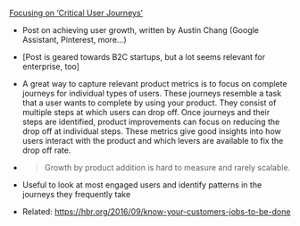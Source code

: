 [Focusing on ‘Critical User Journeys’](https://medium.com/initialized-capital/what-to-do-if-your-product-isnt-growing-7eb9d158fc)

- Post on achieving user growth, written by Austin Chang (Google Assistant, Pinterest, more...)

- [Post is geared towards B2C startups, but a lot seems relevant for enterprise, too]

- A great way to capture relevant product metrics is to focus on complete journeys for individual types of users. These journeys resemble a task that a user wants to complete by using your product. They consist of multiple steps at which users can drop off. Once journeys and their steps are identified, product improvements can focus on reducing the drop off at individual steps. These metrics give good insights into how users interact with the product and which levers are available to fix the drop off rate.

- > Growth by product addition is hard to measure and rarely scalable.

- Useful to look at most engaged users and identify patterns in the journeys they frequently take

- Related: https://hbr.org/2016/09/know-your-customers-jobs-to-be-done

  ​